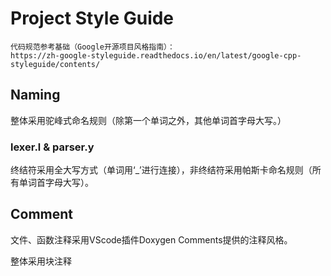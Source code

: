 # Project Style Guide

```
代码规范参考基础（Google开源项目风格指南）：
https://zh-google-styleguide.readthedocs.io/en/latest/google-cpp-styleguide/contents/
```

## Naming
整体采用驼峰式命名规则（除第一个单词之外，其他单词首字母大写。）

### lexer.l & parser.y

终结符采用全大写方式（单词用‘_’进行连接），非终结符采用帕斯卡命名规则（所有单词首字母大写）。

## Comment
文件、函数注释采用VScode插件Doxygen Comments提供的注释风格。

整体采用块注释
